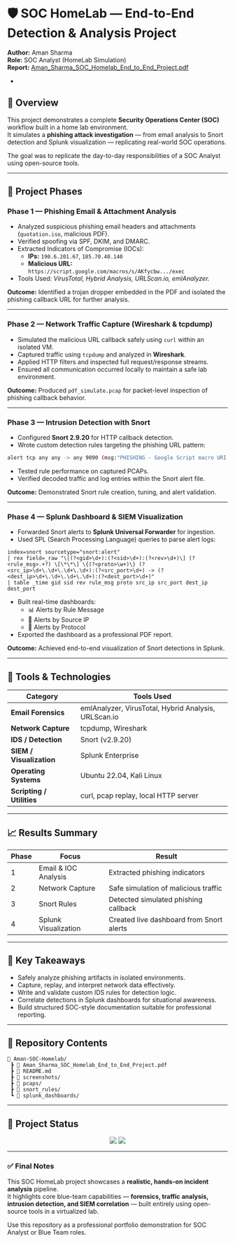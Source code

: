# 🛡️ SOC HomeLab — End-to-End Detection & Analysis Project  
**Author:** Aman Sharma  
**Role:** SOC Analyst (HomeLab Simulation)  
**Report:** [Aman_Sharma_SOC_Homelab_End_to_End_Project.pdf](./Aman_Sharma_SOC_Homelab_End_to_End_Project.pdf)

-

## 📘 Overview  
This project demonstrates a complete **Security Operations Center (SOC)** workflow built in a home lab environment.  
It simulates a **phishing attack investigation** — from email analysis to Snort detection and Splunk visualization — replicating real-world SOC operations.

The goal was to replicate the day-to-day responsibilities of a SOC Analyst using open-source tools.

---

## 🧩 Project Phases

### **Phase 1 — Phishing Email & Attachment Analysis**
- Analyzed suspicious phishing email headers and attachments (`quotation.iso`, malicious PDF).  
- Verified spoofing via SPF, DKIM, and DMARC.  
- Extracted Indicators of Compromise (IOCs):  
  - **IPs:** `190.6.201.67`, `185.70.40.140`  
  - **Malicious URL:** `https://script.google.com/macros/s/AKfycbw.../exec`  
- Tools Used: *VirusTotal, Hybrid Analysis, URLScan.io, emlAnalyzer.*

**Outcome:** Identified a trojan dropper embedded in the PDF and isolated the phishing callback URL for further analysis.

---

### **Phase 2 — Network Traffic Capture (Wireshark & tcpdump)**
- Simulated the malicious URL callback safely using `curl` within an isolated VM.  
- Captured traffic using `tcpdump` and analyzed in **Wireshark**.  
- Applied HTTP filters and inspected full request/response streams.  
- Ensured all communication occurred locally to maintain a safe lab environment.

**Outcome:** Produced `pdf_simulate.pcap` for packet-level inspection of phishing callback behavior.

---

### **Phase 3 — Intrusion Detection with Snort**
- Configured **Snort 2.9.20** for HTTP callback detection.  
- Wrote custom detection rules targeting the phishing URL pattern:  

```bash
alert tcp any any -> any 9090 (msg:"PHISHING - Google Script macro URI detected"; content:"/macros/s/AKfycbw"; sid:3000001; rev:1;)
```

- Tested rule performance on captured PCAPs.  
- Verified decoded traffic and log entries within the Snort alert file.

**Outcome:** Demonstrated Snort rule creation, tuning, and alert validation.

---

### **Phase 4 — Splunk Dashboard & SIEM Visualization**
- Forwarded Snort alerts to **Splunk Universal Forwarder** for ingestion.  
- Used SPL (Search Processing Language) queries to parse alert logs:  

```spl
index=snort sourcetype="snort:alert"
| rex field=_raw "\[(?<gid>\d+):(?<sid>\d+):(?<rev>\d+)\] (?<rule_msg>.+?) \[\*\*\] \{(?<proto>\w+)\} (?<src_ip>\d+\.\d+\.\d+\.\d+):(?<src_port>\d+) -> (?<dest_ip>\d+\.\d+\.\d+\.\d+):(?<dest_port>\d+)"
| table _time gid sid rev rule_msg proto src_ip src_port dest_ip dest_port
```

- Built real-time dashboards:
  - 📊 Alerts by Rule Message  
  - 🧩 Alerts by Source IP  
  - 🔗 Alerts by Protocol  
- Exported the dashboard as a professional PDF report.  

**Outcome:** Achieved end-to-end visualization of Snort detections in Splunk.

---

## 🧰 Tools & Technologies
| Category | Tools Used |
|-----------|-------------|
| **Email Forensics** | emlAnalyzer, VirusTotal, Hybrid Analysis, URLScan.io |
| **Network Capture** | tcpdump, Wireshark |
| **IDS / Detection** | Snort (v2.9.20) |
| **SIEM / Visualization** | Splunk Enterprise |
| **Operating Systems** | Ubuntu 22.04, Kali Linux |
| **Scripting / Utilities** | curl, pcap replay, local HTTP server |

---

## 📈 Results Summary
| Phase | Focus | Result |
|-------|--------|--------|
| 1 | Email & IOC Analysis | Extracted phishing indicators |
| 2 | Network Capture | Safe simulation of malicious traffic |
| 3 | Snort Rules | Detected simulated phishing callback |
| 4 | Splunk Visualization | Created live dashboard from Snort alerts |

---

## 🧠 Key Takeaways
- Safely analyze phishing artifacts in isolated environments.  
- Capture, replay, and interpret network data effectively.  
- Write and validate custom IDS rules for detection logic.  
- Correlate detections in Splunk dashboards for situational awareness.  
- Build structured SOC-style documentation suitable for professional reporting.

---

## 📁 Repository Contents
```
📂 Aman-SOC-Homelab/
 ┣ 📄 Aman_Sharma_SOC_Homelab_End_to_End_Project.pdf
 ┣ 🧾 README.md
 ┣ 📁 screenshots/
 ┣ 📁 pcaps/
 ┣ 📁 snort_rules/
 ┗ 📁 splunk_dashboards/
```

---

## 💬 Project Status
<p align="center">
  <img src="https://img.shields.io/badge/Status-Completed-brightgreen?style=for-the-badge" />
  <img src="https://img.shields.io/badge/Category-Cybersecurity-blue?style=for-the-badge" />
</p>

---

### ✅ Final Notes
This SOC HomeLab project showcases a **realistic, hands-on incident analysis** pipeline.  
It highlights core blue-team capabilities — **forensics, traffic analysis, intrusion detection, and SIEM correlation** — built entirely using open-source tools in a virtualized lab.  

Use this repository as a professional portfolio demonstration for SOC Analyst or Blue Team roles.
